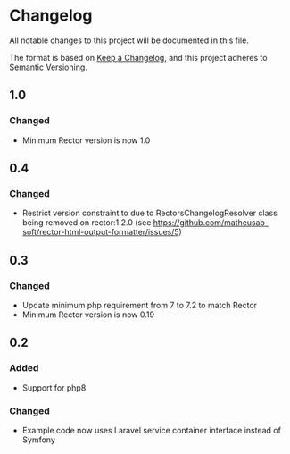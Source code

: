 # Changelog

All notable changes to this project will be documented in this file.

The format is based on [Keep a Changelog](https://keepachangelog.com/en/1.0.0/),
and this project adheres to [Semantic Versioning](https://semver.org/spec/v2.0.0.html).

## 1.0
### Changed
- Minimum Rector version is now 1.0

## 0.4
### Changed
- Restrict version constraint to due to RectorsChangelogResolver class being removed on rector:1.2.0 (see https://github.com/matheusab-soft/rector-html-output-formatter/issues/5)

## 0.3
### Changed
- Update minimum php requirement from 7 to 7.2 to match Rector
- Minimum Rector version is now 0.19 

## 0.2
### Added
- Support for php8
### Changed
- Example code now uses Laravel service container interface instead of Symfony
